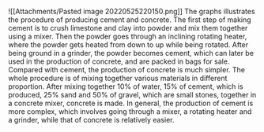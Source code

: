 ![[Attachments/Pasted image 20220525220150.png]]
The graphs illustrates the procedure of producing cement and concrete.
The first step of making cement is to crush limestone and clay into powder and mix them together using a mixer. Then the powder goes through an inclining rotating heater, where the powder gets heated from down to up while being rotated. After being ground in a grinder, the powder becomes cement, which can later be used in the production of concrete, and are packed in bags for sale.
Compared with cement, the production of concrete is much simpler. The whole procedure is of mixing together various materials in different proportion. After mixing together 10% of water, 15% of cement, which is produced, 25% sand and 50% of gravel, which are small stones, together in a concrete mixer, concrete is made.
In general, the production of cement is more complex, which involves going through a mixer, a rotating heater and a grinder, while that of concrete is relatively easier.